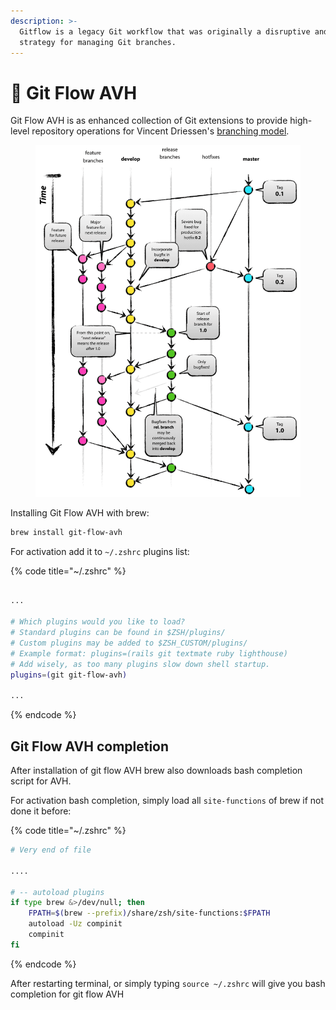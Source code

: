 ```yaml
---
description: >-
  Gitflow is a legacy Git workflow that was originally a disruptive and novel
  strategy for managing Git branches.
---
```


# 🍒 Git Flow AVH

Git Flow AVH is as enhanced collection of Git extensions to provide high-level repository operations for Vincent Driessen's [branching model](http://nvie.com/git-model).&#x20;

<figure><img src="../.gitbook/assets/image.png" alt=""><figcaption></figcaption></figure>

Installing Git Flow AVH with brew:

```bash
brew install git-flow-avh
```

For activation add it to `~/.zshrc` plugins list:

{% code title="~/.zshrc" %}
```bash

...

# Which plugins would you like to load?
# Standard plugins can be found in $ZSH/plugins/
# Custom plugins may be added to $ZSH_CUSTOM/plugins/
# Example format: plugins=(rails git textmate ruby lighthouse)
# Add wisely, as too many plugins slow down shell startup.
plugins=(git git-flow-avh)

...
```
{% endcode %}

## Git Flow AVH completion

After installation of git flow AVH brew also downloads bash completion script for AVH.

For activation bash completion, simply load all `site-functions` of brew if not done it before:

{% code title="~/.zshrc" %}
```bash
# Very end of file

....

# -- autoload plugins
if type brew &>/dev/null; then
    FPATH=$(brew --prefix)/share/zsh/site-functions:$FPATH
    autoload -Uz compinit
    compinit
fi

```
{% endcode %}

After restarting terminal, or simply typing `source ~/.zshrc` will give you bash completion for git flow AVH
